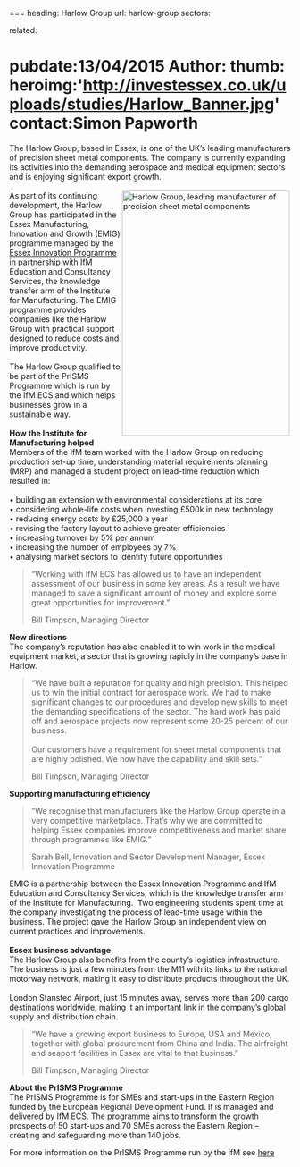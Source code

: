 ===
heading: Harlow Group
url: harlow-group
sectors:

related:

pubdate:13/04/2015
Author:
thumb:
heroimg:'http://investessex.co.uk/uploads/studies/Harlow_Banner.jpg'
contact:Simon Papworth
===
 <p>The Harlow Group, based in Essex, is one of the UK’s leading manufacturers of precision sheet metal components. The company is currently expanding its activities into the demanding aerospace and medical equipment sectors and is enjoying significant export growth.<br/><br/><img alt='Harlow Group, leading manufacturer of precision sheet metal components' src='http://www.investessex.co.uk/uploads/studies/Harlow_Grp_2.jpg' style='float:right; height:438px; margin-left:2px; margin-right:2px; width:300px'/>As part of its continuing development, the Harlow Group has participated in the Essex Manufacturing, Innovation and Growth (EMIG) programme managed by the <a href='http://www.investessex.co.uk/services/essex-innovation-programme' target='_blank'>Essex Innovation Programme</a> in partnership with IfM Education and Consultancy Services, the knowledge transfer arm of the Institute for Manufacturing. The EMIG programme provides companies like the Harlow Group with practical support designed to reduce costs and improve productivity.<br/><br/>The Harlow Group qualified to be part of the PrISMS Programme which is run by the IfM ECS and which helps businesses grow in a sustainable way.<br/><br/><strong>How the Institute for Manufacturing helped</strong><br/>Members of the IfM team worked with the Harlow Group on reducing production set-up time, understanding material requirements planning (MRP) and managed a student project on lead-time reduction which resulted in:<br/><br/>• building an extension with environmental considerations at its core<br/>• considering whole-life costs when investing £500k in new technology<br/>• reducing energy costs by £25,000 a year<br/>• revising the factory layout to achieve greater efficiencies<br/>• increasing turnover by 5% per annum<br/>• increasing the number of employees by 7%<br/>• analysing market sectors to identify future opportunities</p><blockquote><p>“Working with IfM ECS has allowed us to have an independent assessment of our business in some key areas. As a result we have managed to save a significant amount of money and explore some great opportunities for improvement.”</p><p>Bill Timpson, Managing Director</p></blockquote><p><strong>New directions</strong><br/>The company’s reputation has also enabled it to win work in the medical equipment market, a sector that is growing rapidly in the company’s base in Harlow.</p><blockquote><p>“We have built a reputation for quality and high precision. This helped us to win the initial contract for aerospace work. We had to make significant changes to our procedures and develop new skills to meet the demanding specifications of the sector. The hard work has paid off and aerospace projects now represent some 20-25 percent of our business.<br/><br/>Our customers have a requirement for sheet metal components that are highly polished. We now have the capability and skill sets.”</p><p>Bill Timpson, Managing Director</p></blockquote><p><strong>Supporting manufacturing efficiency</strong></p><blockquote><p>“We recognise that manufacturers like the Harlow Group operate in a very competitive marketplace. That’s why we are committed to helping Essex companies improve competitiveness and market share through programmes like EMIG.”</p><p>Sarah Bell, Innovation and Sector Development Manager, Essex Innovation Programme</p></blockquote><p>EMIG is a partnership between the Essex Innovation Programme and IfM Education and Consultancy Services, which is the knowledge transfer arm of the Institute for Manufacturing.  Two engineering students spent time at the company investigating the process of lead-time usage within the business. The project gave the Harlow Group an independent view on current practices and improvements.<br/><br/><strong>Essex business advantage</strong><br/>The Harlow Group also benefits from the county’s logistics infrastructure. The business is just a few minutes from the M11 with its links to the national motorway network, making it easy to distribute products throughout the UK.<br/><br/>London Stansted Airport, just 15 minutes away, serves more than 200 cargo destinations worldwide, making it an important link in the company’s global supply and distribution chain.</p><blockquote><p>“We have a growing export business to Europe, USA and Mexico, together with global procurement from China and India. The airfreight and seaport facilities in Essex are vital to that business.”</p><p>Bill Timpson, Managing Director</p></blockquote><p><strong>About the PrISMS Programme</strong><br/>The PrISMS Programme is for SMEs and start-ups in the Eastern Region funded by the European Regional Development Fund. It is managed and delivered by IfM ECS. The programme aims to transform the growth prospects of 50 start-ups and 70 SMEs across the Eastern Region – creating and safeguarding more than 140 jobs.</p><p>For more information on the PrISMS Programme run by the IfM see <a href='http://www.ifm.eng.cam.ac.uk/services/prisms/' target='_blank'>here</a></p> 